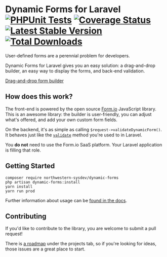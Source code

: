 # Dynamic Forms for Laravel [![PHPUnit Tests](https://github.com/NIT-Administrative-Systems/dynamic-forms/actions/workflows/phpunit.yml/badge.svg)](https://github.com/NIT-Administrative-Systems/dynamic-forms/actions/workflows/phpunit.yml) [![Coverage Status](https://coveralls.io/repos/github/NIT-Administrative-Systems/dynamic-forms/badge.svg?branch=develop)](https://coveralls.io/github/NIT-Administrative-Systems/dynamic-forms?branch=develop) [![Latest Stable Version](https://poser.pugx.org/northwestern-sysdev/dynamic-forms/v)](//packagist.org/packages/northwestern-sysdev/dynamic-forms) [![Total Downloads](https://poser.pugx.org/northwestern-sysdev/dynamic-forms/downloads)](//packagist.org/packages/northwestern-sysdev/dynamic-forms) 
User-defined forms are a perennial problem for developers. 

Dynamic Forms for Laravel gives you an easy solution: a drag-and-drop builder, an easy way to display the forms, and back-end validation. 

[Drag-and-drop form builder](./docs/assets/builder_demo.mp4)

## How does this work?
The front-end is powered by the open source [Form.io](https://github.com/formio/formio.js) JavaScript library. This is an awesome library: the builder is user-friendly, you can adjust what's offered, and add your own custom form fields. 

On the backend, it's as simple as calling `$request->validateDynamicForm()`. It behaves just like the [`validate`](https://laravel.com/docs/8.x/validation#quick-writing-the-validation-logic) method you're used to in Laravel. 

You **do not** need to use the Form.io SaaS platform. Your Laravel application is filling that role.

## Getting Started
```
composer require northwestern-sysdev/dynamic-forms
php artisan dynamic-forms:install
yarn install
yarn run prod
```

Further information about usage can be [found in the docs](https://nit-administrative-systems.github.io/dynamic-forms/).

## Contributing
If you'd like to contribute to the library, you are welcome to submit a pull request!

There is [a roadmap](https://github.com/NIT-Administrative-Systems/dynamic-forms/projects/1) under the projects tab, so if you're looking for ideas, those issues are a great place to start.
